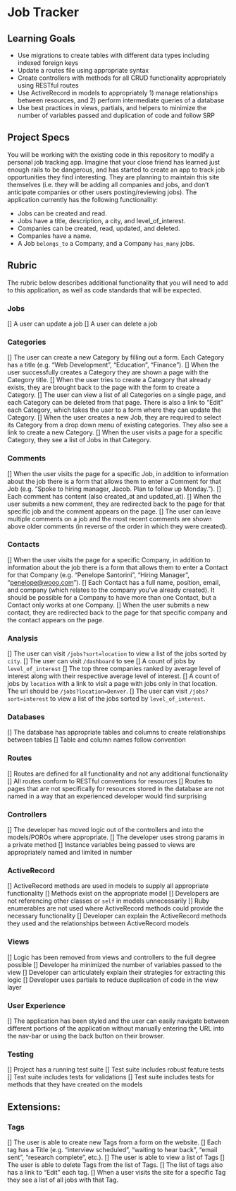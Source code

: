 # Job Tracker

## Learning Goals

* Use migrations to create tables with different data types including indexed foreign keys
* Update a routes file using appropriate syntax
* Create controllers with methods for all CRUD functionality appropriately using RESTful routes
* Use ActiveRecord in models to appropriately 1) manage relationships between resources, and 2) perform intermediate queries of a database
* Use best practices in views, partials, and helpers to minimize the number of variables passed and duplication of code and follow SRP

## Project Specs

You will be working with the existing code in this repository to modify a personal job tracking app. Imagine that your close friend has learned just enough rails to be dangerous, and has started to create an app to track job opportunities they find interesting. They are planning to maintain this site themselves (i.e. they will be adding all companies and jobs, and don’t anticipate companies or other users posting/reviewing jobs). The application currently has the following functionality:

* Jobs can be created and read.
* Jobs have a title, description, a city, and level_of_interest.
* Companies can be created, read, updated, and deleted.
* Companies have a name.
* A Job `belongs_to` a Company, and a Company `has_many` jobs.

## Rubric

The rubric below describes additional functionality that you will need to add to this application, as well as code standards that will be expected.

### Jobs

[] A user can update a job
[] A user can delete a job

### Categories

[] The user can create a new Category by filling out a form. Each Category has a title (e.g. “Web Development”, “Education”, “Finance”).
[] When the user successfully creates a Category they are shown a page with the Category title.
[] When the user tries to create a Category that already exists, they are brought back to the page with the form to create a Category.
[] The user can view a list of all Categories on a single page, and each Category can be deleted from that page. There is also a link to “Edit” each Category, which takes the user to a form where they can update the Category.
[] When the user creates a new Job, they are required to select its Category from a drop down menu of existing categories. They also see a link to create a new Category.
[] When the user visits a page for a specific Category, they see a list of Jobs in that Category.

### Comments

[] When the user visits the page for a specific Job, in addition to information about the job there is a form that allows them to enter a Comment for that Job (e.g. “Spoke to hiring manager, Jacob. Plan to follow up Monday.”).
[] Each comment has content (also created_at and updated_at).
[] When the user submits a new comment, they are redirected back to the page for that specific job and the comment appears on the page.
[] The user can leave multiple comments on a job and the most recent comments are shown above older comments (in reverse of the order in which they were created).

### Contacts

[] When the user visits the page for a specific Company, in addition to information about the job there is a form that allows them to enter a Contact for that Company (e.g. “Penelope Santorini”, “Hiring Manager”, “penelope@wooo.com”).
[] Each Contact has a full name, position, email, and company (which relates to the company you’ve already created). It should be possible for a Company to have more than one Contact, but a Contact only works at one Company.
[] When the user submits a new contact, they are redirected back to the page for that specific company and the contact appears on the page.

### Analysis

[] The user can visit `/jobs?sort=location` to view a list of the jobs sorted by `city`.
[] The user can visit `/dashboard` to see
    [] A count of jobs by `level_of_interest`
    [] The top three companies ranked by average level of interest along with their respective average level of interest.
    [] A count of jobs by `location` with a link to visit a page with jobs only in that location. The url should be `/jobs?location=Denver`.
[] The user can visit `/jobs?sort=interest` to view a list of the jobs sorted by `level_of_interest`.

### Databases

[] The database has appropriate tables and columns to create relationships between tables
[] Table and column names follow convention

### Routes

[] Routes are defined for all functionality and not any additional functionality
[] All routes conform to RESTful conventions for resources
[] Routes to pages that are not specifically for resources stored in the database are not named in a way that an experienced developer would find surprising

### Controllers

[] The developer has moved logic out of the controllers and into the models/POROs where appropriate.
[] The developer uses strong params in a private method
[] Instance variables being passed to views are appropriately named and limited in number

### ActiveRecord

[] ActiveRecord methods are used in models to supply all appropriate functionality
[] Methods exist on the appropriate model
[] Developers are not referencing other classes or `self` in models unnecessarily
[] Ruby enumerables are not used where ActiveRecord methods could provide the necessary functionality
[] Developer can explain the ActiveRecord methods they used and the relationships between ActiveRecord models

### Views

[] Logic has been removed from views and controllers to the full degree possible
[] Developer ha minimized the number of variables passed to the view
[] Developer can articulately explain their strategies for extracting this logic
[] Developer uses partials to reduce duplication of code in the view layer

### User Experience

[] The application has been styled and the user can easily navigate between different portions of the application without manually entering the URL into the nav-bar or using the back button on their browser.

### Testing

[] Project has a running test suite
[] Test suite includes robust feature tests
[] Test suite includes tests for validations
[] Test suite includes tests for methods that they have created on the models

## Extensions:

### Tags

[] The user is able to create new Tags from a form on the website.
[] Each tag has a Title (e.g. “interview scheduled”, “waiting to hear back”, “email sent”, “research complete”, etc.).
[] The user is able to view a list of Tags
[] The user is able to delete Tags from the list of Tags.
[] The list of tags also has a link to “Edit” each tag.
[] When a user visits the site for a specific Tag they see a list of all jobs with that Tag.
